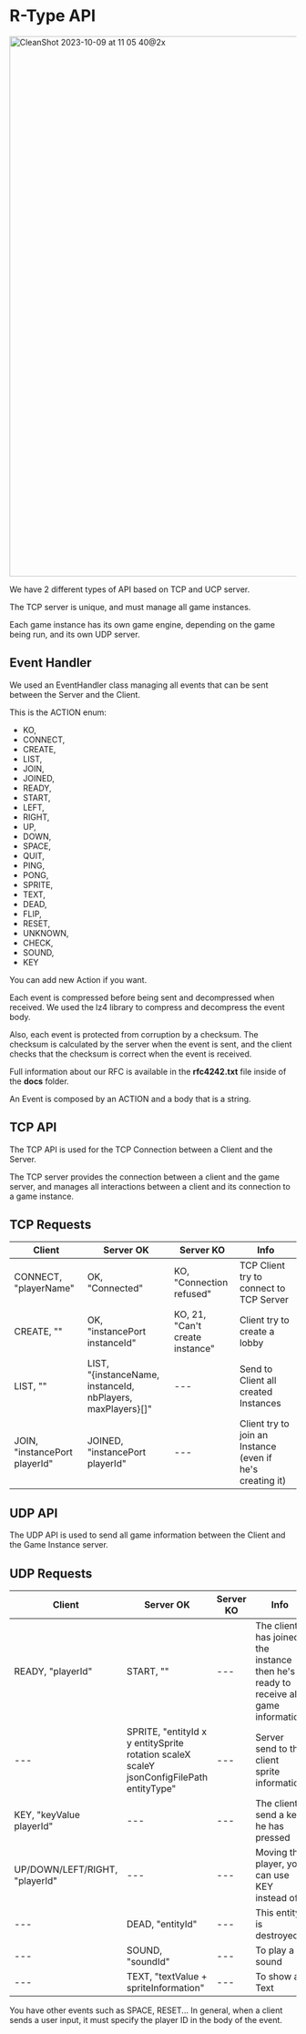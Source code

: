 # R-Type API

<img width="949" alt="CleanShot 2023-10-09 at 11 05 40@2x" src="https://github.com/AdamLBS/R-Type/assets/91624379/0e3d18fb-7132-4f78-a555-86ab2678dd3e">

We have 2 different types of API based on TCP and UCP server.

The TCP server is unique, and must manage all game instances.

Each game instance has its own game engine, depending on the game being run, and its own UDP server.

## Event Handler

We used an EventHandler class managing all events that can be sent between the Server and the Client.

This is the ACTION enum:
  * KO,
*   CONNECT,
*   CREATE,
*   LIST,
*   JOIN,
*   JOINED,
*   READY,
*   START,
*   LEFT,
*   RIGHT,
*   UP,
*   DOWN,
*   SPACE,
*   QUIT,
*   PING,
*   PONG,
*   SPRITE,
*   TEXT,
*   DEAD,
*   FLIP,
*   RESET,
*   UNKNOWN,
*   CHECK,
*   SOUND,
*   KEY

You can add new Action if you want.

Each event is compressed before being sent and decompressed when received. We used the lz4 library to compress and decompress the event body.

Also, each event is protected from corruption by a checksum. The checksum is calculated by the server when the event is sent, and the client checks that the checksum is correct when the event is received.

Full information about our RFC is available in the **rfc4242.txt** file inside of the **docs** folder.

An Event is composed by an ACTION and a body that is a string.

## TCP API

The TCP API is used for the TCP Connection between a Client and the Server.

The TCP server provides the connection between a client and the game server, and manages all interactions between a client and its connection to a game instance.

## TCP Requests

|Client|Server OK|Server KO|Info|
|---|---|---|---|
|CONNECT, "playerName"|OK, <br> "Connected"|KO, <br> "Connection refused"| TCP Client try to connect to TCP Server |
|CREATE, ""|OK, <br> "instancePort instanceId"|KO, 21,<br> "Can't create instance"|Client try to create a lobby|
|LIST, ""|LIST,<br>"{instanceName, instanceId, nbPlayers, maxPlayers}[]"|---|Send to Client all created Instances|
|JOIN, "instancePort playerId"|JOINED,<br>"instancePort playerId"|---|Client try to join an Instance (even if he's creating it)|

## UDP API

The UDP API is used to send all game information between the Client and the Game Instance server.

## UDP Requests

|Client|Server OK|Server KO|Info|
|---|---|---|---|
|READY, "playerId"|START, ""|---|The client has joined the instance then he's ready to receive all game information|
|---|SPRITE, "entityId x y entitySprite rotation scaleX scaleY jsonConfigFilePath entityType"|---|Server send to the client sprite information|
|KEY, "keyValue playerId"|---|---|The client send a key he has pressed|
|UP/DOWN/LEFT/RIGHT, "playerId"|---|---|Moving the player, you can use KEY instead of|
|---|DEAD, "entityId"|---|This entity is destroyed|
|---|SOUND, "soundId"|---|To play a sound|
|---|TEXT, "textValue + spriteInformation"|---|To show a Text|

You have other events such as SPACE, RESET... In general, when a client sends a user input, it must specify the player ID in the body of the event.
